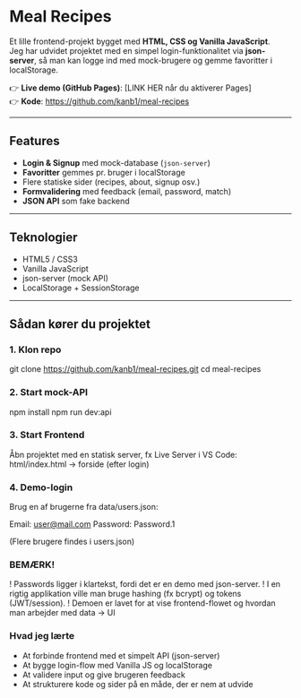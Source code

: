 # Meal Recipes

Et lille frontend-projekt bygget med **HTML, CSS og Vanilla JavaScript**.  
Jeg har udvidet projektet med en simpel login-funktionalitet via **json-server**, så man kan logge ind med mock-brugere og gemme favoritter i localStorage.

👉 **Live demo (GitHub Pages)**: [LINK HER når du aktiverer Pages]  
👉 **Kode**: https://github.com/kanb1/meal-recipes

---

## Features

- **Login & Signup** med mock-database (`json-server`)
- **Favoritter** gemmes pr. bruger i localStorage
- Flere statiske sider (recipes, about, signup osv.)
- **Formvalidering** med feedback (email, password, match)
- **JSON API** som fake backend

---

## Teknologier

- HTML5 / CSS3
- Vanilla JavaScript
- json-server (mock API)
- LocalStorage + SessionStorage

---

## Sådan kører du projektet

### 1. Klon repo

git clone https://github.com/kanb1/meal-recipes.git
cd meal-recipes

### 2. Start mock-API

npm install
npm run dev:api

### 3. Start Frontend

Åbn projektet med en statisk server, fx Live Server i VS Code:
html/index.html → forside (efter login)

### 4. Demo-login

Brug en af brugerne fra data/users.json:

Email: user@mail.com
Password: Password.1

(Flere brugere findes i users.json)

### BEMÆRK!

! Passwords ligger i klartekst, fordi det er en demo med json-server.
! I en rigtig applikation ville man bruge hashing (fx bcrypt) og tokens (JWT/session).
! Demoen er lavet for at vise frontend-flowet og hvordan man arbejder med data → UI

### Hvad jeg lærte

- At forbinde frontend med et simpelt API (json-server)
- At bygge login-flow med Vanilla JS og localStorage
- At validere input og give brugeren feedback
- At strukturere kode og sider på en måde, der er nem at udvide
